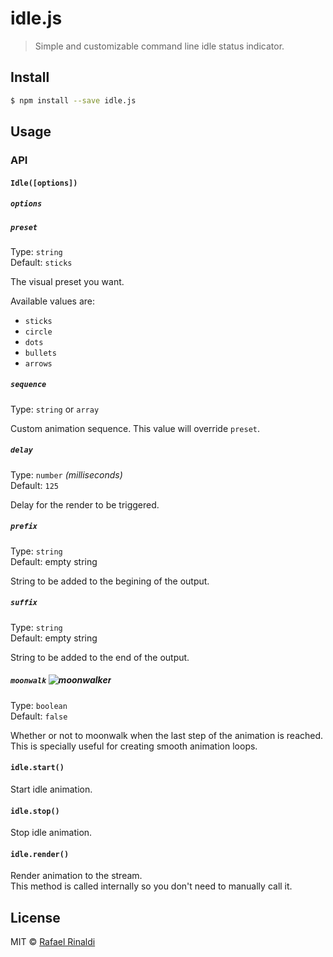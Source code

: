 # idle.js

> Simple and customizable command line idle status indicator.

## Install

```sh
$ npm install --save idle.js
```

## Usage

### API

#### `Idle([options])`

##### `options`

##### `preset`

Type: `string`  
Default: `sticks`  

The visual preset you want.

Available values are:

* `sticks`
* `circle`
* `dots`
* `bullets`
* `arrows`

##### `sequence`

Type: `string` or `array`  

Custom animation sequence. This value will override `preset`.

##### `delay`

Type: `number` _(milliseconds)_  
Default: `125`  

Delay for the render to be triggered.

##### `prefix`

Type: `string`  
Default: empty string  

String to be added to the begining of the output.

##### `suffix`

Type: `string`  
Default: empty string  

String to be added to the end of the output.

##### `moonwalk` ![moonwalker](http://tgnp.me/wp-content/uploads/2011/10/lunapic_132009218615037_5.gif)

Type: `boolean`  
Default: `false`  

Whether or not to moonwalk when the last step of the animation is reached.  
This is specially useful for creating smooth animation loops.

#### `idle.start()`

Start idle animation.

#### `idle.stop()`

Stop idle animation.

#### `idle.render()`

Render animation to the stream.  
This method is called internally so you don't need to manually call it.

## License

MIT © [Rafael Rinaldi](http://rinaldi.io)
